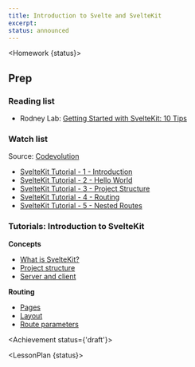 ```yaml
---
title: Introduction to Svelte and SvelteKit
excerpt:
status: announced
---
```

<script>
	import Homework from "$lib/components/Homework.svelte";
	import LessonPlan from "$lib/components/LessonPlan.svelte";
	import LabTime from "$lib/components/LabTime.svelte";
	import Achievement from "$lib/components/Achievement.svelte";
</script>

<Homework {status}>

## Prep
### Reading list
- Rodney Lab: [Getting Started with SvelteKit: 10 Tips](https://rodneylab.com/getting-started-with-sveltekit/)

### Watch list
Source: [Codevolution](https://www.youtube.com/@Codevolution)
- [SvelteKit Tutorial - 1 - Introduction](https://www.youtube.com/watch?v=UOMLvxfrTCA)
- [SvelteKit Tutorial - 2 - Hello World](https://www.youtube.com/watch?v=H09pgYzVrhc)
- [SvelteKit Tutorial - 3 - Project Structure](https://www.youtube.com/watch?v=iqm7Sv9VykI)
- [SvelteKit Tutorial - 4 - Routing](https://www.youtube.com/watch?v=IFZM2CGQ4cU)
- [SvelteKit Tutorial - 5 - Nested Routes](https://www.youtube.com/watch?v=1UiDq3RAD8c)

### Tutorials: Introduction to SvelteKit
**Concepts**
- [What is SvelteKit?](https://learn.svelte.dev/tutorial/introducing-sveltekit)
- [Project structure](https://learn.svelte.dev/tutorial/project-structure)
- [Server and client](https://learn.svelte.dev/tutorial/server-and-client)

**Routing**
- [Pages](https://learn.svelte.dev/tutorial/pages)
- [Layout](https://learn.svelte.dev/tutorial/layouts)
- [Route parameters](https://learn.svelte.dev/tutorial/params)

</Homework>

<Achievement status={'draft'}>

</Achievement>

<LessonPlan {status}>

</LessonPlan>

